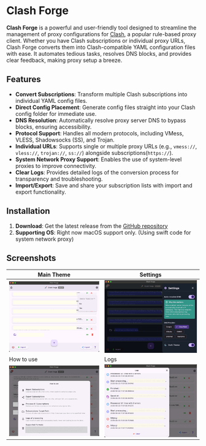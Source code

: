# Clash Forge

**Clash Forge** is a powerful and user-friendly tool designed to streamline the management of proxy configurations for [Clash](https://github.com/Dreamacro/clash), a popular rule-based proxy client. Whether you have Clash subscriptions or individual proxy URLs, Clash Forge converts them into Clash-compatible YAML configuration files with ease. It automates tedious tasks, resolves DNS blocks, and provides clear feedback, making proxy setup a breeze.

## Features

- **Convert Subscriptions**: Transform multiple Clash subscriptions into individual YAML config files.
- **Direct Config Placement**: Generate config files straight into your Clash config folder for immediate use.
- **DNS Resolution**: Automatically resolve proxy server DNS to bypass blocks, ensuring accessibility.
- **Protocol Support**: Handles all modern protocols, including VMess, VLESS, Shadowsocks (SS), and Trojan.
- **Individual URLs**: Supports single or multiple proxy URLs (e.g., `vmess://`, `vless://`, `trojan://`, `ss://`) alongside subscriptions(`https://`).
- **System Network Proxy Support**: Enables the use of system-level proxies to improve connectivity.
- **Clear Logs**: Provides detailed logs of the conversion process for transparency and troubleshooting.
- **Import/Export**: Save and share your subscription lists with import and export functionality.

## Installation

1. **Download**: Get the latest release from the [GitHub repository](https://github.com/activebook/clash_forge/releases)
2. **Supporting OS**: Right now macOS support only. (Using swift code for system network proxy)

## Screenshots
| Main Theme | Settings |
| ------------ | ------------ |
| ![Screen 1](screenshots/screen1.png) | ![Screen 2](screenshots/screen2.png) |
| How to use | Logs |
| ![Screen 3](screenshots/screen3.png) | ![Screen 4](screenshots/screen4.png) |
